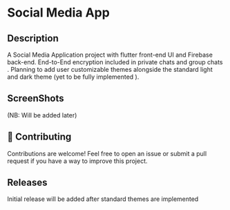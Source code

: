 


# Social Media App

## Description 

A Social Media Application project with flutter front-end UI and Firebase back-end.
End-to-End encryption included in private chats and group chats . 
Planning to add user customizable themes alongside  the standard light and dark theme (yet to be fully implemented ). 


## ScreenShots

(NB: Will be added later)




## 🤗 Contributing

Contributions are welcome! Feel free to open an issue or submit a pull request if you have a way to improve this project.



## Releases
Initial release will be added after standard themes are implemented 




